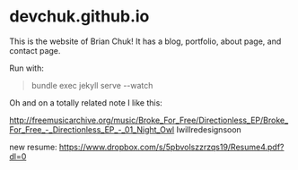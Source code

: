 devchuk.github.io
=================

This is the website of Brian Chuk! It has a blog, portfolio, about page, and contact page.

Run with:
> bundle exec jekyll serve --watch

Oh and on a totally related note I like this:

http://freemusicarchive.org/music/Broke_For_Free/Directionless_EP/Broke_For_Free_-_Directionless_EP_-_01_Night_Owl
Iwillredesignsoon


new resume: https://www.dropbox.com/s/5pbvolszzrzqs19/Resume4.pdf?dl=0
